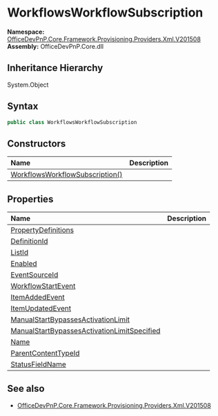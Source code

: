 # WorkflowsWorkflowSubscription
  

**Namespace:** [OfficeDevPnP.Core.Framework.Provisioning.Providers.Xml.V201508](OfficeDevPnP.Core.Framework.Provisioning.Providers.Xml.V201508.md)  
**Assembly:** OfficeDevPnP.Core.dll  
## Inheritance Hierarchy
System.Object  
## Syntax
```C#
public class WorkflowsWorkflowSubscription
```
## Constructors
|**Name**|**Description**|
|:-----|:-----|
| [WorkflowsWorkflowSubscription()](OfficeDevPnP.Core.Framework.Provisioning.Providers.Xml.V201508.WorkflowsWorkflowSubscription.Constructor1details.md) | 
## Properties
|**Name**|**Description**|
|:-----|:-----|
| [PropertyDefinitions](OfficeDevPnP.Core.Framework.Provisioning.Providers.Xml.V201508.WorkflowsWorkflowSubscription.PropertyDefinitions.md) | 
| [DefinitionId](OfficeDevPnP.Core.Framework.Provisioning.Providers.Xml.V201508.WorkflowsWorkflowSubscription.DefinitionId.md) | 
| [ListId](OfficeDevPnP.Core.Framework.Provisioning.Providers.Xml.V201508.WorkflowsWorkflowSubscription.ListId.md) | 
| [Enabled](OfficeDevPnP.Core.Framework.Provisioning.Providers.Xml.V201508.WorkflowsWorkflowSubscription.Enabled.md) | 
| [EventSourceId](OfficeDevPnP.Core.Framework.Provisioning.Providers.Xml.V201508.WorkflowsWorkflowSubscription.EventSourceId.md) | 
| [WorkflowStartEvent](OfficeDevPnP.Core.Framework.Provisioning.Providers.Xml.V201508.WorkflowsWorkflowSubscription.WorkflowStartEvent.md) | 
| [ItemAddedEvent](OfficeDevPnP.Core.Framework.Provisioning.Providers.Xml.V201508.WorkflowsWorkflowSubscription.ItemAddedEvent.md) | 
| [ItemUpdatedEvent](OfficeDevPnP.Core.Framework.Provisioning.Providers.Xml.V201508.WorkflowsWorkflowSubscription.ItemUpdatedEvent.md) | 
| [ManualStartBypassesActivationLimit](OfficeDevPnP.Core.Framework.Provisioning.Providers.Xml.V201508.WorkflowsWorkflowSubscription.ManualStartBypassesActivationLimit.md) | 
| [ManualStartBypassesActivationLimitSpecified](OfficeDevPnP.Core.Framework.Provisioning.Providers.Xml.V201508.WorkflowsWorkflowSubscription.ManualStartBypassesActivationLimitSpecified.md) | 
| [Name](OfficeDevPnP.Core.Framework.Provisioning.Providers.Xml.V201508.WorkflowsWorkflowSubscription.Name.md) | 
| [ParentContentTypeId](OfficeDevPnP.Core.Framework.Provisioning.Providers.Xml.V201508.WorkflowsWorkflowSubscription.ParentContentTypeId.md) | 
| [StatusFieldName](OfficeDevPnP.Core.Framework.Provisioning.Providers.Xml.V201508.WorkflowsWorkflowSubscription.StatusFieldName.md) | 
## See also
- [OfficeDevPnP.Core.Framework.Provisioning.Providers.Xml.V201508](OfficeDevPnP.Core.Framework.Provisioning.Providers.Xml.V201508.md)
